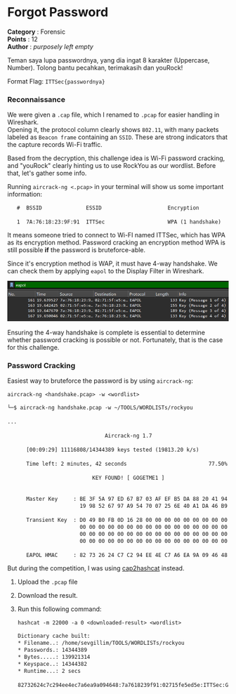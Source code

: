 # Forgot Password

**Category**		: Forensic<br>
**Points**			: 12<br>
**Author**		: _purposely left empty_

Teman saya lupa passwordnya, yang dia ingat 8 karakter (Uppercase, Number). Tolong bantu pecahkan, terimakasih dan youRock!

Format Flag: `ITTSec{passwordnya}`

### Reconnaissance
We were given a `.cap` file, which I renamed to `.pcap` for easier handling in Wireshark.  
Opening it, the protocol column clearly shows `802.11`, with many packets labeled as `Beacon frame` containing an `SSID`. These are strong indicators that the capture records Wi-Fi traffic. 

Based from the decryption, this challenge idea is Wi-Fi password cracking, and "youRock" clearly hinting us to use RockYou as our wordlist. Before that, let's gather some info.

Running `aircrack-ng <.pcap>` in your terminal will show us some important information:
```
   #  BSSID              ESSID                     Encryption

   1  7A:76:18:23:9F:91  ITTSec                    WPA (1 handshake)
```
It means someone tried to connect to Wi-FI named ITTSec, which has WPA as its encryption method. Password cracking an encryption method WPA is still possible **if** the password is bruteforce-able.

Since it's encryption method is WAP, it must have 4-way handshake. We can check them by applying `eapol` to the Display Filter in Wireshark.

![](files/img-1.png)

Ensuring the 4-way handshake is complete is essential to determine whether password cracking is possible or not. Fortunately, that is the case for this challenge.

### Password Cracking

Easiest way to bruteforce the password is by using `aircrack-ng`:
```
aircrack-ng <handshake.pcap> -w <wordlist>
```
```
└─$ aircrack-ng handshake.pcap -w ~/TOOLS/WORDLISTs/rockyou

...

                               Aircrack-ng 1.7

      [00:09:29] 11116808/14344389 keys tested (19813.20 k/s)

      Time left: 2 minutes, 42 seconds                          77.50%

                           KEY FOUND! [ GOGETME1 ]


      Master Key     : BE 3F 5A 97 ED 67 B7 03 AF EF B5 DA 88 20 41 94
                       19 98 52 67 97 A9 54 70 07 25 6E 40 A1 DA 46 B9

      Transient Key  : D0 49 B0 FB 0D 16 28 00 00 00 00 00 00 00 00 00
                       00 00 00 00 00 00 00 00 00 00 00 00 00 00 00 00
                       00 00 00 00 00 00 00 00 00 00 00 00 00 00 00 00
                       00 00 00 00 00 00 00 00 00 00 00 00 00 00 00 00

      EAPOL HMAC     : 82 73 26 24 C7 C2 94 EE 4E C7 A6 EA 9A 09 46 48

```

But during the competition, I was using [cap2hashcat](https://hashcat.net/cap2hashcat/) instead.
1. Upload the `.pcap` file
2. Download the result.
3. Run this following command:

	```
	hashcat -m 22000 -a 0 <downloaded-result> <wordlist>
	```


	```
	Dictionary cache built:
	* Filename..: /home/sevgillim/TOOLS/WORDLISTs/rockyou
	* Passwords.: 14344389
	* Bytes.....: 139921314
	* Keyspace..: 14344382
	* Runtime...: 2 secs
	  
	82732624c7c294ee4ec7a6ea9a094648:7a7618239f91:02715fe5ed5e:ITTSec:GOGETME1
	```